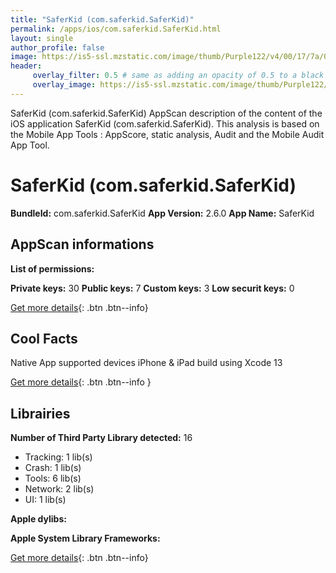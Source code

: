 ```yaml
---
title: "SaferKid (com.saferkid.SaferKid)"
permalink: /apps/ios/com.saferkid.SaferKid.html
layout: single
author_profile: false
image: https://is5-ssl.mzstatic.com/image/thumb/Purple122/v4/00/17/7a/00177a57-d47f-d709-c5c6-51af4ede13c4/AppIcon-1x_U007emarketing-0-6-0-0-85-220.jpeg/512x512bb.jpg
header: 
     overlay_filter: 0.5 # same as adding an opacity of 0.5 to a black background
     overlay_image: https://is5-ssl.mzstatic.com/image/thumb/Purple122/v4/00/17/7a/00177a57-d47f-d709-c5c6-51af4ede13c4/AppIcon-1x_U007emarketing-0-6-0-0-85-220.jpeg/512x512bb.jpg
---
```

SaferKid (com.saferkid.SaferKid) AppScan description of the content of the iOS application SaferKid (com.saferkid.SaferKid). This analysis is based on the Mobile App Tools : AppScore, static analysis, Audit and the Mobile Audit App Tool.

# SaferKid (com.saferkid.SaferKid)

**BundleId:** com.saferkid.SaferKid
**App Version:** 2.6.0
**App Name:** SaferKid


## AppScan informations 

**List of permissions:** 
  
  
**Private keys:** 30
**Public keys:** 7
**Custom keys:** 3
**Low securit keys:** 0
  
[Get more details](/pricing.html){: .btn .btn--info}

## Cool Facts

Native App
supported devices iPhone & iPad
build using Xcode 13
  
[Get more details](/pricing.html){: .btn .btn--info }

## Librairies 
**Number of Third Party Library detected:** 16
- Tracking: 1 lib(s)
- Crash: 1 lib(s)
- Tools: 6 lib(s)
- Network: 2 lib(s)
- UI: 1 lib(s)


**Apple dylibs:**


**Apple System Library Frameworks:**


  
[Get more details](/pricing.html){: .btn .btn--info}

